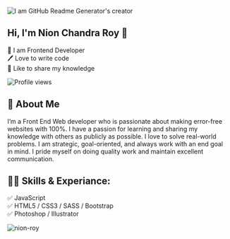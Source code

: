 ![I am GitHub Readme Generator's creator](https://media-exp1.licdn.com/dms/image/C4D16AQH7pw35i-SiVQ/profile-displaybackgroundimage-shrink_350_1400/0/1668597789737?e=1675296000&v=beta&t=Qok8Nwow2sgDqWOIKb3TLmvYkBPpYzyN6Xrjc6zigRg)


## Hi, I'm Nion Chandra Roy 👋

<p>
👑 I am Frontend Developer <br> 
🖊️ Love to write code <br> 
🎤 Like to share my knowledge </p> 

![Profile views](https://gpvc.arturio.dev/nion-roy) 


## 🚀 About Me
I’m a Front End Web developer who is passionate about making error-free websites with 100%. I have a passion for learning and sharing my knowledge with others as publicly as possible. I love to solve real-world problems. I am strategic, goal-oriented, and always work with an end goal in mind. I pride myself on doing quality work and maintain excellent communication.

## 👨‍💻 Skills & Experiance: 
✅ JavaScript <br>
✅ HTML5 / CSS3 / SASS / Bootstrap <br>
✅ Photoshop / Illustrator <br>
<p><img align="center" src="https://github-readme-stats.vercel.app/api/top-langs?username=nion-roy&show_icons=true&locale=en&layout=compact" alt="nion-roy" /></p>
